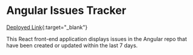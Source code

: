 # Angular Issues Tracker

[Deployed Link](https://ng-issues-tracker.surge.sh){:target="_blank"}

This React front-end application displays issues in the Angular repo that have been created or updated within the last 7 days.
